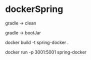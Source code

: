 # dockerSpring

gradle -> clean

gradle -> bootJar

docker build -t spring-docker .

docker run -p 3001:5001 spring-docker
